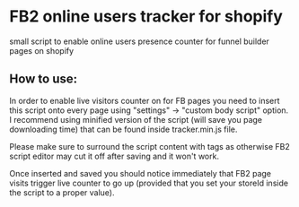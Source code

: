 # FB2 online users tracker for shopify
small script to enable online users presence counter for funnel builder pages on shopify


## How to use:

In order to enable live visitors counter on for FB pages you need to insert this script onto every page using "settings" -> "custom body script" option. I recommend using minified version of the script (will save you page downloading time) that can be found inside tracker.min.js file.

Please make sure to surround the script content with <script>... </script> tags as otherwise FB2 script editor may cut it off after saving and it won't work.

Once inserted and saved you should notice immediately that FB2 page visits trigger live counter to go up (provided that you set your storeId inside the script to a proper value).
